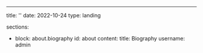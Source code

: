 ---
title: ''
date: 2022-10-24
type: landing

sections:
  - block: about.biography
    id: about
    content:
      title: Biography
      username: admin
